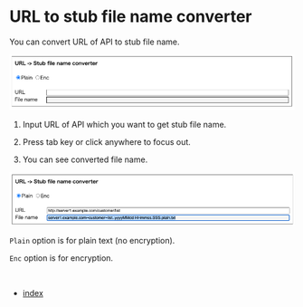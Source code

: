 # URL to stub file name converter

You can convert URL of API to stub file name.

![](../_images/url_stub_file_name_converter.png)

1. Input URL of API which you want to get stub file name.

2. Press tab key or click anywhere to focus out.
3. You can see converted file name.

![](../_images/conver_url_to_file_name.png)

`Plain` option is for plain text (no encryption).

`Enc` option is for encryption.

<br>

- [index](../index.md)

<br>
